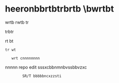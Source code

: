 # heeronbbrtbtrbrtb \bwrtbt

wrtb
 rwtb
  tr
  
  
   trbtr 
   
   rt bt
   
   
    tr wt
       
       wrt cnnnnnnnn
nnnnn repo
edit sssxcbbnmnbvssbbvzxc

			SR/T bbbbbncxzzsti
